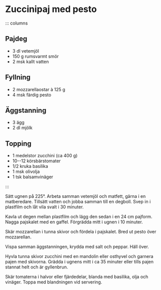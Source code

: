 # Zuccinipaj med pesto

::: columns
## Pajdeg

-   3 dl vetemjöl
-   150 g rumsvarmt smör
-   2 msk kallt vatten

## Fyllning

-   2 mozzarellaostar à 125 g
-   4 msk färdig pesto

## Äggstanning

-   3 ägg
-   2 dl mjölk

## Topping

-   1 medelstor zucchini (ca 400 g)
-   10--12 körsbärstomater
-   1/2 kruka basilika
-   1 msk olivolja
-   1 tsk balsamvinäger

:::

Sätt ugnen på 225°. Arbeta samman vetemjöl och matfett, gärna i en
matberedare. Tillsätt vatten och jobba samman till en degboll. Svep in i
plastfilm och låt vila svalt i 30 minuter.

Kavla ut degen mellan plastfilm och lägg den sedan i en 24 cm pajform.
Nagga pajskalet med en gaffel. Förgrädda mitt i ugnen i 10 minuter.

Skär mozzarellan i tunna skivor och fördela i pajskalet. Bred ut pesto
över mozzarellan.

Vispa samman äggstanningen, krydda med salt och peppar. Häll över.

Hyvla tunna skivor zucchini med en mandolin eller osthyvel och garnera
pajen med skivorna. Grädda i ugnens mitt i ca 35 minuter eller tills
pajen stannat helt och är gyllenbrun.

Skär tomaterna i halvor eller fjärdedelar, blanda med basilika, olja och
vinäger. Toppa med blandningen vid servering.
